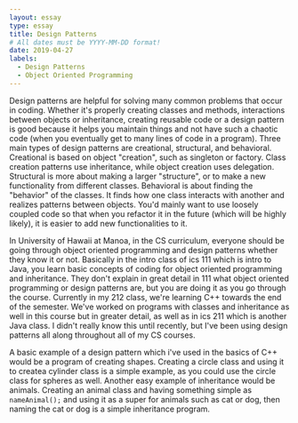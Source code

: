 ```yaml
---
layout: essay
type: essay
title: Design Patterns
# All dates must be YYYY-MM-DD format!
date: 2019-04-27
labels:
  - Design Patterns
  - Object Oriented Programming
---
```


  Design patterns are helpful for solving many common problems that occur in coding. Whether it's properly creating classes and methods, interactions between objects or inheritance, creating reusable code or a design pattern is good because it helps you maintain things and not have such a chaotic code (when you eventually get to many lines of code in a program). Three main types of design patterns are creational, structural, and behavioral. Creational is based on object "creation", such as singleton or factory. Class creation patterns use inheritance, while object creation uses delegation. Structural is more about making a larger "structure", or to make a new functionality from different classes.  Behavioral is about finding the "behavior" of the classes. It finds how one class interacts with another and realizes patterns between objects. You'd mainly want to use loosely coupled code so that when you refactor it in the future (which will be highly likely), it is easier to add new functionalities to it.

  In University of Hawaii at Manoa, in the CS curriculum, everyone should be going through object oriented programming and design patterns whether they know it or not. Basically in the intro class of ics 111 which is intro to Java, you learn basic concepts of coding for object oriented programming and inheritance. They don't explain in great detail in 111 what object oriented programming or design patterns are, but you are doing it as you go through the course. Currently in my 212 class, we're learning C++ towards the end of the semester. We've worked on programs with classes and inheritance as well in this course but in greater detail, as well as in ics 211 which is another Java class. I didn't really know this until recently, but I've been using design patterns all along throughout all of my CS courses.
  
  A basic example of a design pattern which i've used in the basics of C++ would be a program of creating shapes. Creating a circle class and using it to createa cylinder class is a simple example, as you could use the circle class for spheres as well. Another easy example of inheritance would be animals. Creating an animal class and having something simple as ```nameAnimal();``` and using it as a super for animals such as cat or dog, then naming the cat or dog is a simple inheritance program.
